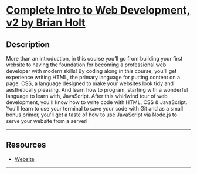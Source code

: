 # [Complete Intro to Web Development, v2 by Brian Holt](https://frontendmasters.com/courses/web-development-v2/)

## Description

More than an introduction, in this course you’ll go from building your first website to having the foundation for becoming a professional web developer with modern skills! By coding along in this course, you'll get experience writing HTML, the primary language for putting content on a page. CSS, a language designed to make your websites look tidy and aesthetically pleasing. And learn how to program, starting with a wonderful language to learn with, JavaScript. After this whirlwind tour of web development, you'll know how to write code with HTML, CSS & JavaScript. You'll learn to use your terminal to save your code with Git and as a small bonus primer, you'll get a taste of how to use JavaScript via Node.js to serve your website from a server!

---

## Resources

- [Website](https://btholt.github.io/intro-to-web-dev-v2/)

---
